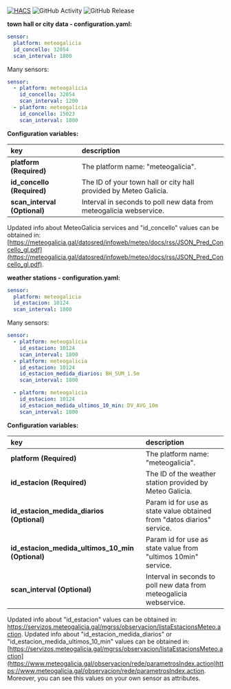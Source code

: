 [![HACS](https://img.shields.io/badge/HACS-Default-orange.svg)](https://hacs.xyz)
![GitHub Activity](https://img.shields.io/github/commit-activity/m/danieldiazi/homeassistant-meteogalicia?label=commits)
![GitHub Release](https://img.shields.io/github/v/release/danieldiazi/homeassistant-meteogalicia)

**town hall or city data -  configuration.yaml:**

```yaml
sensor:
  platform: meteogalicia
  id_concello: 32054
  scan_interval: 1800
```

Many sensors:

``` yaml
sensor:
  - platform: meteogalicia
    id_concello: 32054
    scan_interval: 1200
  - platform: meteogalicia
    id_concello: 15023
    scan_interval: 1800
```


**Configuration variables:**  
  
key | description  
:--- | :---  
**platform (Required)** | The platform name: "meteogalicia".  
**id_concello (Required)** | The ID of your town hall or city hall provided by Meteo Galicia.  
**scan_interval (Optional)** | Interval in seconds to poll new data from meteogalicia webservice. 
  
   
Updated info about MeteoGalicia services and "id_concello" values can be obtained in:  [https://meteogalicia.gal/datosred/infoweb/meteo/docs/rss/JSON_Pred_Concello_gl.pdf](https://meteogalicia.gal/datosred/infoweb/meteo/docs/rss/JSON_Pred_Concello_gl.pdf). 





**weather stations - configuration.yaml:**

```yaml
sensor:
  platform: meteogalicia
  id_estacion: 10124
  scan_interval: 1800
```

Many sensors:

``` yaml
sensor:
  - platform: meteogalicia
    id_estacion: 10124
    scan_interval: 1800
  - platform: meteogalicia
    id_estacion: 10124
    id_estacion_medida_diarios: BH_SUM_1.5m
    scan_interval: 1800

  - platform: meteogalicia
    id_estacion: 10124
    id_estacion_medida_ultimos_10_min: DV_AVG_10m
    scan_interval: 1800

```


**Configuration variables:**  
  
key | description  
:--- | :---  
**platform (Required)** | The platform name: "meteogalicia".  
**id_estacion (Required)** | The ID of the weather station provided by Meteo Galicia.  
**id_estacion_medida_diarios (Optional)** | Param id for use as state value obtained from "datos diarios" service.
**id_estacion_medida_ultimos_10_min (Optional)** | Param id for use as state value from "ultimos 10min" service.
**scan_interval (Optional)** | Interval in seconds to poll new data from meteogalicia webservice. 
  
   
Updated info about "id_estacion" values can be obtained in: https://servizos.meteogalicia.gal/mgrss/observacion/listaEstacionsMeteo.action. 
Updated info about "id_estacion_medida_diarios" or "id_estacion_medida_ultimos_10_min" values can be obtained in: [https://servizos.meteogalicia.gal/mgrss/observacion/listaEstacionsMeteo.action](https://www.meteogalicia.gal/observacion/rede/parametrosIndex.action)https://www.meteogalicia.gal/observacion/rede/parametrosIndex.action. Moreover, you can see this values on your own sensor as attributes.



